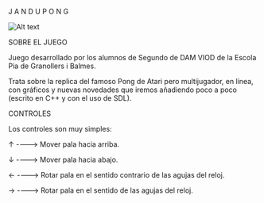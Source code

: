 J A N D U P O N G

![Alt text](https://sites.google.com/a/epiagranollers.cat/dam-viod/_/rsrc/1446939118426/config/customLogo.gif?revision=45)

SOBRE EL JUEGO

Juego desarrollado por los alumnos de Segundo de DAM VIOD de la Escola Pia de Granollers i Balmes. 

Trata sobre la replica del famoso Pong de Atari pero multijugador, en línea, con gráficos y nuevas novedades que iremos añadiendo poco a poco (escrito en C++ y con el uso de SDL).


CONTROLES

Los controles son muy simples:

↑ ----> Mover pala hacia arriba.

↓ ----> Mover pala hacia abajo.

← ----> Rotar pala en el sentido contrario de las agujas del reloj.

→ ----> Rotar pala en el sentido de las agujas del reloj.


